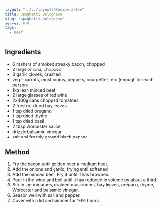 ```yaml
---
layout: "../../layouts/Recipe.astro"
title: Spaghetti Bolognese
slug: "spaghetti-bolognese"
serves: 6-8
tags:
  - Beef
---
```


## Ingredients

- 6 rashers of smoked streaky bacon, chopped
- 2 large onions, chopped
- 3 garlic cloves, crushed
- veg – carrots, mushrooms, peppers, courgettes, etc (enough for each person)
- 1kg lean minced beef
- 2 large glasses of red wine
- 2x400g cans chopped tomatoes
- 2 fresh or dried bay leaves 
- 1 tsp dried oregano
- 1 tsp dried thyme
- 1 tsp dried basil
- 2 tbsp Worcester sauce
- drizzle balsamic vinegar
- salt and freshly ground black pepper

## Method

1. Fry the bacon until golden over a medium heat. 
1. Add the onions and garlic, frying until softened. 
1. Add the minced beef. Fry it until it has browned.
1. Pour in the wine and boil until it has reduced in volume by about a third. 
1. Stir in the tomatoes, drained mushrooms, bay leaves, oregano, thyme, Worcester and balsamic vinegar.
1. Season well with salt and pepper. 
1. Cover with a lid and simmer for 1-1½ hours.